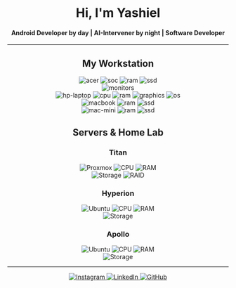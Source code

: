 <div align="center">
<h1 align="center">Hi, I'm Yashiel</h1>
<h4 align="center">Android Developer by day | AI-Intervener by night | Software Developer</h4>
</div>

<hr>

<h2 align="center">My Workstation</h2>

<p align='center'>
  <img alt="acer" src="https://img.shields.io/badge/Acer-C22_963_AIO-83B81A?style=for-the-badge&logo=acer&logoColor=white" />
  <img alt="soc" src="https://img.shields.io/badge/Intel-i5_1035G1-0071C5?style=for-the-badge&logo=intel&logoColor=white" />
  <img alt="ram" src="https://img.shields.io/badge/RAM-32GB-%230071C5.svg?&style=for-the-badge&logoColor=white" />
  <img alt="ssd" src="https://img.shields.io/badge/512GB_NVME_+_2TB_SSD-grey?style=for-the-badge" />
  <br/>
  <img alt="monitors" src="https://img.shields.io/badge/2×-Dell_S2721HN_75Hz-0076CE?style=for-the-badge&logo=dell&logoColor=white" />
  <br/>
  <img alt="hp-laptop" src="https://img.shields.io/badge/HP-EliteBook_850_G6-0096D6?style=for-the-badge&logo=hp&logoColor=white" />
  <img alt="cpu" src="https://img.shields.io/badge/Intel-i7_8565U-0071C5?style=for-the-badge&logo=intel&logoColor=white" />
  <img alt="ram" src="https://img.shields.io/badge/RAM-16GB-%230071C5.svg?&style=for-the-badge&logoColor=white" />
  <img alt="graphics" src="https://img.shields.io/badge/Intel-UHD_Graphics_620-0071C5?style=for-the-badge&logo=intel&logoColor=white" />
  <img alt="os" src="https://img.shields.io/badge/OS-Ubuntu-E95420?style=for-the-badge&logo=ubuntu&logoColor=white" />
  <br/>
  <img alt="macbook" src="https://img.shields.io/badge/MacBook_Air-M1_2020-999999?style=for-the-badge&logo=apple&logoColor=white" />
  <img alt="ram" src="https://img.shields.io/badge/RAM-8GB-%230071C5.svg?&style=for-the-badge&logoColor=white" />
  <img alt="ssd" src="https://img.shields.io/badge/256GB_SSD-grey?style=for-the-badge" />
  <br/>
  <img alt="mac-mini" src="https://img.shields.io/badge/Mac_Mini-M1_2020-999999?style=for-the-badge&logo=apple&logoColor=white" />
  <img alt="ram" src="https://img.shields.io/badge/RAM-8GB-%230071C5.svg?&style=for-the-badge&logoColor=white" />
  <img alt="ssd" src="https://img.shields.io/badge/256GB_SSD-grey?style=for-the-badge" />
</p>

<h2 align="center">Servers & Home Lab</h2>

<h3 align="center">Titan</h3>
<p align="center">
  <img alt="Proxmox" src="https://img.shields.io/badge/OS-Proxmox-E57000?style=for-the-badge&logo=proxmox&logoColor=white" />
  <img alt="CPU" src="https://img.shields.io/badge/CPU-Intel_Xeon_E5606-0071C5?style=for-the-badge&logo=intel&logoColor=white" />
  <img alt="RAM" src="https://img.shields.io/badge/RAM-16GB_DDR3_1333MHz-%230071C5.svg?&style=for-the-badge&logoColor=white" />
  <br/>
  <img alt="Storage" src="https://img.shields.io/badge/Storage-6×2TB_WD_Purple_+_256GB_SSD-purple?style=for-the-badge&logo=western-digital&logoColor=white" />
  <img alt="RAID" src="https://img.shields.io/badge/RAID-Intel_RS2BL040-0071C5?style=for-the-badge&logo=intel&logoColor=white" />
</p>

<h3 align="center">Hyperion</h3>
<p align="center">
  <img alt="Ubuntu" src="https://img.shields.io/badge/OS-Ubuntu_Server-E95420?style=for-the-badge&logo=ubuntu&logoColor=white" />
  <img alt="CPU" src="https://img.shields.io/badge/CPU-Intel_Xeon_E5620-0071C5?style=for-the-badge&logo=intel&logoColor=white" />
  <img alt="RAM" src="https://img.shields.io/badge/RAM-16GB_DDR3_1333MHz-%230071C5.svg?&style=for-the-badge&logoColor=white" />
  <br/>
  <img alt="Storage" src="https://img.shields.io/badge/Storage-6×4TB_WD_Purple_+_256GB_SSD-purple?style=for-the-badge&logo=western-digital&logoColor=white" />
</p>

<h3 align="center">Apollo</h3>
<p align="center">
  <img alt="Ubuntu" src="https://img.shields.io/badge/OS-Ubuntu_Server-E95420?style=for-the-badge&logo=ubuntu&logoColor=white" />
  <img alt="CPU" src="https://img.shields.io/badge/CPU-Intel_i3_4150T-0071C5?style=for-the-badge&logo=intel&logoColor=white" />
  <img alt="RAM" src="https://img.shields.io/badge/RAM-8GB_DDR3-%230071C5.svg?&style=for-the-badge&logoColor=white" />
  <br/>
  <img alt="Storage" src="https://img.shields.io/badge/Storage-256GB_SSD_+_2×2TB_SSDs-grey?style=for-the-badge" />
</p>

<hr>

<p align='center'>
  <a href="https://instagram.com/yashiel">
    <img alt="Instagram" src="https://img.shields.io/badge/Instagram-%23E4405F.svg?style=for-the-badge&logo=Instagram&logoColor=white" />
  </a>
  <a href="https://linkedin.com/in/yashielsookdeo">
    <img alt="LinkedIn" src="https://img.shields.io/badge/LinkedIn-%230077B5.svg?style=for-the-badge&logo=linkedin&logoColor=white" />
  </a>
  <a href="https://github.com/yashielsookdeo">
    <img alt="GitHub" src="https://img.shields.io/badge/GitHub-%23121011.svg?style=for-the-badge&logo=github&logoColor=white" />
  </a>
</p>
